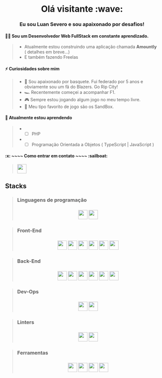 <h1 align="center">Olá visitante :wave:</h1>
<h3 align="center">Eu sou Luan Severo e sou apaixonado por desafios!</h3>

<h4>👨‍💻 Sou um Desenvolvedor Web FullStack em constante aprendizado.</h4>

> - Atualmente estou construindo uma aplicação chamada **Amountly** ( detalhes em breve...)
> - E também fazendo Freelas

<h4>⚡ Curiosidades sobre mim</h4>

> - 🏀 Sou apaixonado por basquete. Fui federado por 5 anos e obviamente sou um fã do Blazers. Go Rip City!
> - :racing_car: Recentemente começei a acompanhar F1.
> - :video_game: Sempre estou jogando algum jogo no meu tempo livre.
> - :toolbox: Meu tipo favorito de jogo são os SandBox.

<h4>🌱 Atualmente estou aprendendo </h4>

> - - [ ] PHP
> - - [ ] Programação Orientada a Objetos ( TypeScript | JavaScript )


<h4>:x: ~~~~ Como entrar em contato ~~~~  :sailboat:</h4>

> <a href="https://www.linkedin.com/in/luansevero" target="_blank"><img src="https://img.shields.io/badge/LinkedIn-0077B5?style=for-the-badge&logo=linkedin&logoColor=white" height="30px"/></a>

<h2>Stacks</h2>

> <h3>Linguagens de programação<h3>
> <div align="center">
> <img src="https://img.shields.io/badge/JavaScript-323330?style=for-the-badge&logo=javascript&logoColor=F7DF1E" height="30px" />
> <img src="https://img.shields.io/badge/TypeScript-007ACC?style=for-the-badge&logo=typescript&logoColor=white" height="30px"/>
> </div>

> <h3>Front-End<h3>
> <div align="center">
> <img src="https://img.shields.io/badge/HTML5-E34F26?style=for-the-badge&logo=html5&logoColor=white" height="30px" />
> <img src="https://img.shields.io/badge/CSS3-1572B6?style=for-the-badge&logo=css3&logoColor=white" height="30px"/>
> <img src="https://img.shields.io/badge/React-20232A?style=for-the-badge&logo=react&logoColor=61DAFB" height="30px"/>
> <img src="https://img.shields.io/badge/Tailwind_CSS-38B2AC?style=for-the-badge&logo=tailwind-css&logoColor=white" height="30px"/>
> <img src="https://img.shields.io/badge/styled--components-DB7093?style=for-the-badge&logo=styled-components&logoColor=white" height="30px"/>
> <img src="https://img.shields.io/badge/Material--UI-0081CB?style=for-the-badge&logo=material-ui&logoColor=white" height="30px"/>
> </div>

> <h3>Back-End<h3>
> <div align="center">
> <img src="https://img.shields.io/badge/Node.js-43853D?style=for-the-badge&logo=node.js&logoColor=white" height="30px" />
> <img src="https://img.shields.io/badge/Express.js-404D59?style=for-the-badge" height="30px"/>
> <img src="https://img.shields.io/badge/MongoDB-4EA94B?style=for-the-badge&logo=mongodb&logoColor=white" height="30px"/>
> <img src="https://img.shields.io/badge/PostgreSQL-316192?style=for-the-badge&logo=postgresql&logoColor=white" height="30px"/>
> <img src="https://img.shields.io/badge/Prisma-3982CE?style=for-the-badge&logo=Prisma&logoColor=white" height="30px"/>
> <img src="https://img.shields.io/badge/Jest-323330?style=for-the-badge&logo=Jest&logoColor=white" height="30px"/>
> </div>

> <h3>Dev-Ops<h3>
> <div align="center">
> <img src="https://img.shields.io/badge/Amazon_AWS-FF9900?style=for-the-badge&logo=amazonaws&logoColor=white" height="30px" />
> <img src="https://img.shields.io/badge/docker-%230db7ed.svg?style=for-the-badge&logo=docker&logoColor=white" height="30px"/>
> </div>

> <h3>Linters<h3>
> <div align="center">
> <img src="https://img.shields.io/badge/eslint-3A33D1?style=for-the-badge&logo=eslint&logoColor=white" height="30px" />
> <img src="https://img.shields.io/badge/prettier-1A2C34?style=for-the-badge&logo=prettier&logoColor=F7BA3E" height="30px"/>
> </div>

> <h3>Ferramentas<h3>
> <div align="center">
> <img src="https://img.shields.io/badge/Trello-0052CC?style=for-the-badge&logo=trello&logoColor=white" height="30px" />
> <img src="https://img.shields.io/badge/Notion-000000?style=for-the-badge&logo=notion&logoColor=white" height="30px"/>
> <img src="https://img.shields.io/badge/GIT-E44C30?style=for-the-badge&logo=git&logoColor=white" height="30px"/>
> <img src="https://img.shields.io/badge/Slack-4A154B?style=for-the-badge&logo=slack&logoColor=white" height="30px"/>
> </div>

<!-- Badges source: https://dev.to/envoy_/150-badges-for-github-pnk -->
<h2></h2>
